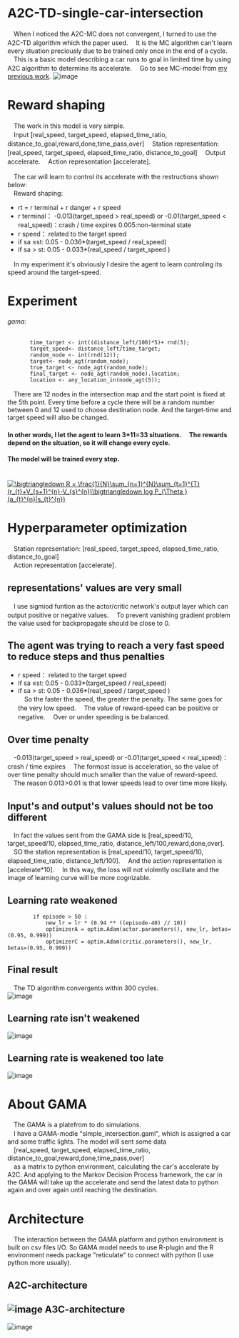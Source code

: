 # A2C-TD-single-car-intersection
　When I noticed the A2C-MC does not convergent, I turned to use the A2C-TD algorithm which the paper used. 
　It is the MC algorithm can't learn every stuation preciously due to be trained only once in the end of a cycle.  
　This is a basic model describing a car runs to goal in limited time by using A2C algorithm to determine its accelerate.
　Go to see MC-model from [my previous work](https://github.com/ZHONGJunjie86/A3C-single-car-intersection).
   ![image](https://github.com/ZHONGJunjie86/A3C-single-car-intersection/blob/master/illustrate/illustrate.gif )   
# Reward shaping
　The work in this model is very simple.   
　Input [real_speed, target_speed, elapsed_time_ratio, distance_to_goal,reward,done,time_pass,over]
　Station representation: [real_speed, target_speed, elapsed_time_ratio, distance_to_goal]
　Output accelerate.
　Action representation [accelerate].
  
　The car will learn to control its accelerate with the restructions shown below:  
　Reward shaping:  
* rt = r terminal + r danger + r speed  
* r terminal： -0.013(target_speed > real_speed) or  -0.01(target_speed < real_speed)：crash / time expires 
                 0.005:non-terminal state  
* r speed： related to the target speed  
* if sa ≤st: 0.05 - 0.036*(target_speed / real_speed) 
* if sa > st: 0.05 - 0.033*(real_speed / target_speed ) 

　In my experiment it's obviously I desire the agent to learn controling its speed around the target-speed.   

  # Experiment
  ###### gama:
           time_target <- int((distance_left/100)*5)+ rnd(3); 
           target_speed<- distance_left/time_target;
           random_node <- int(rnd(12));
           target<- node_agt(random_node);
           true_target <- node_agt(random_node);
           final_target <- node_agt(random_node).location;	
           location <- any_location_in(node_agt(5)); 
　There are 12 nodes in the intersection map and the start point is fixed at the 5th point. Every time before a cycle there will be a random number between 0 and 12 used to choose destination node. And the target-time and target speed will also be changed.   
#### In other words, I let the agent to learn 3*11=33 situations.  　The rewards depend on the situation, so it will change every cycle.  
#### The model will be trained every step. 

　<a href="https://www.codecogs.com/eqnedit.php?latex=\bigtriangledown&space;R&space;=&space;\frac{1}{N}\sum_{n=1}^{N}\sum_{t=1}^{T}(r_{t}&plus;V_{s&plus;1}^{n}-V_{s}^{n})\bigtriangledown&space;log&space;P_{\Theta&space;}(a_{t}^{n}|s_{t}^{n})" target="_blank"><img src="https://latex.codecogs.com/gif.latex?\bigtriangledown&space;R&space;=&space;\frac{1}{N}\sum_{n=1}^{N}\sum_{t=1}^{T}(r_{t}&plus;V_{s&plus;1}^{n}-V_{s}^{n})\bigtriangledown&space;log&space;P_{\Theta&space;}(a_{t}^{n}|s_{t}^{n})" title="\bigtriangledown R = \frac{1}{N}\sum_{n=1}^{N}\sum_{t=1}^{T}(r_{t}+V_{s+1}^{n}-V_{s}^{n})\bigtriangledown log P_{\Theta }(a_{t}^{n}|s_{t}^{n})" /></a>
# Hyperparameter optimization
　Station representation: [real_speed, target_speed, elapsed_time_ratio, distance_to_goal]  
　Action representation [accelerate].
## representations' values are very small
　I use sigmiod funtion as the actor/critic network's output layer which can output positive or negative values.
　To prevent vanishing gradient problem the value used for backpropagate should be close to 0.
## The agent was trying to reach a very fast speed to reduce steps and thus penalties
* r speed： related to the target speed  
* if sa ≤st: 0.05 - 0.033*(target_speed / real_speed) 
* if sa > st: 0.05 - 0.036*(real_speed / target_speed )   
　So the faster the speed, the greater the penalty. The same goes for the very low speed. 
　The value of reward-speed can be positive or negative.
　Over or under speeding is be balanced.
## Over time penalty
　-0.013(target_speed > real_speed) or  -0.01(target_speed < real_speed)：crash / time expires 
　The formost issue is acceleration, so the value of over time penalty should much smaller than the value of reward-speed.
　The reason 0.013>0.01 is that lower speeds lead to  over time more likely.
## Input's and output's values should not be too different 
　In fact the values sent from the GAMA side is [real_speed/10, target_speed/10, elapsed_time_ratio, distance_left/100,reward,done,over].
　SO the station representation is [real_speed/10, target_speed/10, elapsed_time_ratio, distance_left/100].
　And the action representation is [accelerate*10].
　In this way, the loss will not violently oscillate and the image of learning curve will be more cognizable.
## Learning rate weakened
            if episode > 50 : 
                new_lr = lr * (0.94 ** ((episode-40) // 10)) 
                optimizerA = optim.Adam(actor.parameters(), new_lr, betas=(0.95, 0.999))
                optimizerC = optim.Adam(critic.parameters(), new_lr, betas=(0.95, 0.999))

 ## Final result
　The TD algorithm convergents within 300 cycles.  
![image](https://github.com/ZHONGJunjie86/A2C-TD-single-car-intersection/blob/master/illustrate/loss_curve_TD_21.png)
## Learning rate isn't weakened
![image](https://github.com/ZHONGJunjie86/A2C-TD-single-car-intersection/blob/master/illustrate/loss_curve_TD_20_%E5%AD%A6%E4%B9%A0%E7%8E%870-001%E7%A8%B3%E5%AE%9A%E4%B8%8D%E6%94%B6%E6%95%9B.png)
## Learning rate is weakened too late
![image](https://github.com/ZHONGJunjie86/A2C-TD-single-car-intersection/blob/master/illustrate/loss_curve_TD_19_lr%E5%87%8F%E5%BE%97%E5%A4%AA%E6%85%A2%EF%BC%9F.png)

# About GAMA
　The GAMA is a platefrom to do simulations.      
　I have a GAMA-modle "simple_intersection.gaml", which is assigned a car and some traffic lights. The model will sent some data  
　[real_speed, target_speed, elapsed_time_ratio, distance_to_goal,reward,done,time_pass,over]  
　as a matrix to python environment, calculating the car's accelerate by A2C. And applying to the Markov Decision Process framework, the car in the GAMA will take up the accelerate and send the latest data to python again and over again until  reaching the destination.
# Architecture
　The interaction between the GAMA platform and python environment is built on csv files I/O. So GAMA model needs to use R-plugin and the R environment needs package "reticulate" to connect with python (I use python more usually).
 
  A2C-architecture
  --------------
  ![image](https://github.com/ZHONGJunjie86/A3C-single-car-intersection/blob/master/illustrate/A2C-Architecture.JPG) 
  A3C-architecture
  ------------
  ![image](https://github.com/ZHONGJunjie86/A3C-single-car-intersection/blob/master/illustrate/A3C-Architecture.JPG) 
